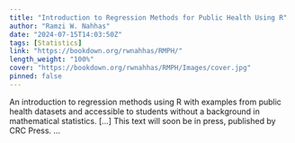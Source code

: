 ```yaml
---
title: "Introduction to Regression Methods for Public Health Using R"
author: "Ramzi W. Nahhas"
date: "2024-07-15T14:03:50Z"
tags: [Statistics]
link: "https://bookdown.org/rwnahhas/RMPH/"
length_weight: "100%"
cover: "https://bookdown.org/rwnahhas/RMPH/Images/cover.jpg"
pinned: false
---
```


An introduction to regression methods using R with examples from public health datasets and accessible to students without a background in mathematical statistics. [...] This text will soon be in press, published by CRC Press.  ...
